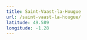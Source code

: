 ```yaml
---
title: Saint-Vaast-la-Hougue
url: /saint-vaast-la-hougue/
latitude: 49.589
longitude: -1.28
---
```

